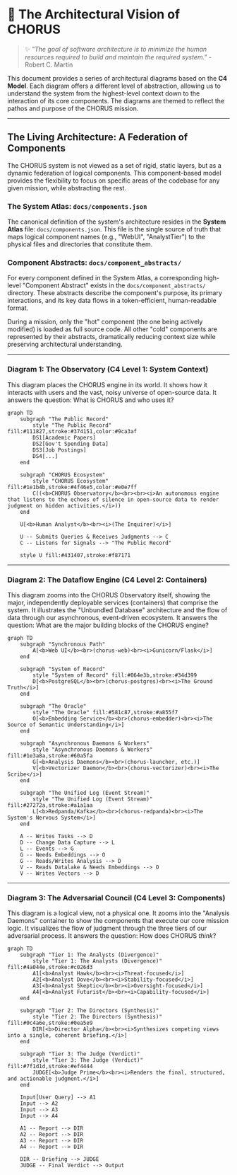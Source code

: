 # 🔱 The Architectural Vision of CHORUS

> ✨ _"The goal of software architecture is to minimize the human resources required to build and maintain the required system."_ - Robert C. Martin

This document provides a series of architectural diagrams based on the **C4 Model**. Each diagram offers a different level of abstraction, allowing us to understand the system from the highest-level context down to the interaction of its core components. The diagrams are themed to reflect the pathos and purpose of the CHORUS mission.

---

## The Living Architecture: A Federation of Components

The CHORUS system is not viewed as a set of rigid, static layers, but as a dynamic federation of logical components. This component-based model provides the flexibility to focus on specific areas of the codebase for any given mission, while abstracting the rest.

### The System Atlas: `docs/components.json`

The canonical definition of the system's architecture resides in the **System Atlas** file: `docs/components.json`. This file is the single source of truth that maps logical component names (e.g., "WebUI", "AnalystTier") to the physical files and directories that constitute them.

### Component Abstracts: `docs/component_abstracts/`

For every component defined in the System Atlas, a corresponding high-level "Component Abstract" exists in the `docs/component_abstracts/` directory. These abstracts describe the component's purpose, its primary interactions, and its key data flows in a token-efficient, human-readable format.

During a mission, only the "hot" component (the one being actively modified) is loaded as full source code. All other "cold" components are represented by their abstracts, dramatically reducing context size while preserving architectural understanding.

---

### **Diagram 1: The Observatory (C4 Level 1: System Context)**

This diagram places the CHORUS engine in its world. It shows how it interacts with users and the vast, noisy universe of open-source data. It answers the question: What is CHORUS and who uses it?

```mermaid
graph TD
    subgraph "The Public Record"
        style "The Public Record" fill:#111827,stroke:#374151,color:#9ca3af
        DS1[Academic Papers]
        DS2[Gov't Spending Data]
        DS3[Job Postings]
        DS4[...]
    end

    subgraph "CHORUS Ecosystem"
        style "CHORUS Ecosystem" fill:#1e1b4b,stroke:#4f46e5,color:#e0e7ff
        C((<b>CHORUS Observatory</b><br><br><i>An autonomous engine that listens to the echoes of silence in open-source data to render judgment on hidden activities.</i>))
    end

    U[<b>Human Analyst</b><br><i>(The Inquirer)</i>]

    U -- Submits Queries & Receives Judgments --> C
    C -- Listens for Signals --> "The Public Record"

    style U fill:#431407,stroke:#f87171
```

---

### **Diagram 2: The Dataflow Engine (C4 Level 2: Containers)**

This diagram zooms into the CHORUS Observatory itself, showing the major, independently deployable services (containers) that comprise the system. It illustrates the "Unbundled Database" architecture and the flow of data through our asynchronous, event-driven ecosystem. It answers the question: What are the major building blocks of the CHORUS engine?

```mermaid
graph TD
    subgraph "Synchronous Path"
        A[<b>Web UI</b><br>(chorus-web)<br><i>Gunicorn/Flask</i>]
    end

    subgraph "System of Record"
        style "System of Record" fill:#064e3b,stroke:#34d399
        D[<b>PostgreSQL</b><br>(chorus-postgres)<br><i>The Ground Truth</i>]
    end

    subgraph "The Oracle"
        style "The Oracle" fill:#581c87,stroke:#a855f7
        O[<b>Embedding Service</b><br>(chorus-embedder)<br><i>The Source of Semantic Understanding</i>]
    end

    subgraph "Asynchronous Daemons & Workers"
        style "Asynchronous Daemons & Workers" fill:#1e3a8a,stroke:#60a5fa
        G[<b>Analysis Daemons</b><br>(chorus-launcher, etc.)]
        V[<b>Vectorizer Daemon</b><br>(chorus-vectorizer)<br><i>The Scribe</i>]
    end

    subgraph "The Unified Log (Event Stream)"
        style "The Unified Log (Event Stream)" fill:#27272a,stroke:#a1a1aa
        L[<b>Redpanda/Kafka</b><br>(chorus-redpanda)<br><i>The System's Nervous System</i>]
    end

    A -- Writes Tasks --> D
    D -- Change Data Capture --> L
    L -- Events --> G
    G -- Needs Embeddings --> O
    G -- Reads/Writes Analysis --> D
    V -- Reads Datalake & Needs Embeddings --> O
    V -- Writes Vectors --> D
```

---

### **Diagram 3: The Adversarial Council (C4 Level 3: Components)**

This diagram is a logical view, not a physical one. It zooms into the "Analysis Daemons" container to show the components that execute our core mission logic. It visualizes the flow of judgment through the three tiers of our adversarial process. It answers the question: How does CHORUS _think_?

```mermaid
graph TD
    subgraph "Tier 1: The Analysts (Divergence)"
        style "Tier 1: The Analysts (Divergence)" fill:#4a044e,stroke:#c026d3
        A1[<b>Analyst Hawk</b><br><i>Threat-focused</i>]
        A2[<b>Analyst Dove</b><br><i>Stability-focused</i>]
        A3[<b>Analyst Skeptic</b><br><i>Oversight-focused</i>]
        A4[<b>Analyst Futurist</b><br><i>Capability-focused</i>]
    end

    subgraph "Tier 2: The Directors (Synthesis)"
        style "Tier 2: The Directors (Synthesis)" fill:#0c4a6e,stroke:#0ea5e9
        DIR[<b>Director Alpha</b><br><i>Synthesizes competing views into a single, coherent briefing.</i>]
    end

    subgraph "Tier 3: The Judge (Verdict)"
        style "Tier 3: The Judge (Verdict)" fill:#7f1d1d,stroke:#ef4444
        JUDGE[<b>Judge Prime</b><br><i>Renders the final, structured, and actionable judgment.</i>]
    end

    Input[User Query] --> A1
    Input --> A2
    Input --> A3
    Input --> A4

    A1 -- Report --> DIR
    A2 -- Report --> DIR
    A3 -- Report --> DIR
    A4 -- Report --> DIR

    DIR -- Briefing --> JUDGE
    JUDGE -- Final Verdict --> Output
```
